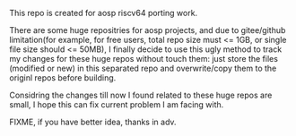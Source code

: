 This repo is created for aosp riscv64 porting work.

There are some huge repositries for aosp projects, and due to gitee/github limitation(for example, for free users, total repo size must <= 1GB, or single file size should <= 50MB), I finally decide to use this ugly method to track my changes for these huge repos without touch them: just store the files (modified or new) in this separated repo and overwrite/copy them to the originl repos before building.

Considring the changes till now I found related to these huge repos are small, I hope this can fix current problem I am facing with.

FIXME, if you have better idea, thanks in adv.

